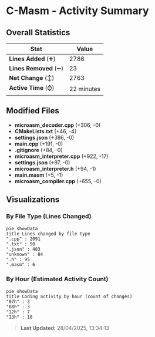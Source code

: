 # C-Masm - Activity Summary 

## Overall Statistics

| Stat                   | Value                                                             |
| ---------------------- | ----------------------------------------------------------------- |
| **Lines Added** (➕)   | 2786                                          |
| **Lines Removed** (➖) | 23                                        |
| **Net Change** (↕)    | 2763                |
| **Active Time** (⌚)   | 22 minutes |


## Modified Files
- **microasm_decoder.cpp** (+306, -0)
- **CMakeLists.txt** (+46, -4)
- **settings.json** (+386, -0)
- **main.cpp** (+191, -0)
- **.gitignore** (+84, -0)
- **microasm_interpreter.cpp** (+922, -17)
- **settings.json** (+97, -0)
- **microasm_interpreter.h** (+94, -1)
- **main.masm** (+5, -1)
- **microasm_compiler.cpp** (+655, -0)

## Visualizations

### By File Type (Lines Changed)

```mermaid
pie showData
title Lines changed by file type
".cpp" : 2091
".txt" : 50
".json" : 483
"unknown" : 84
".h" : 95
".masm" : 6
```

### By Hour (Estimated Activity Count)

```mermaid
pie showData
title Coding activity by hour (count of changes)
"07h" : 3
"08h" : 3
"12h" : 7
"13h" : 10
```


> **Last Updated:** 28/04/2025, 13:34:13